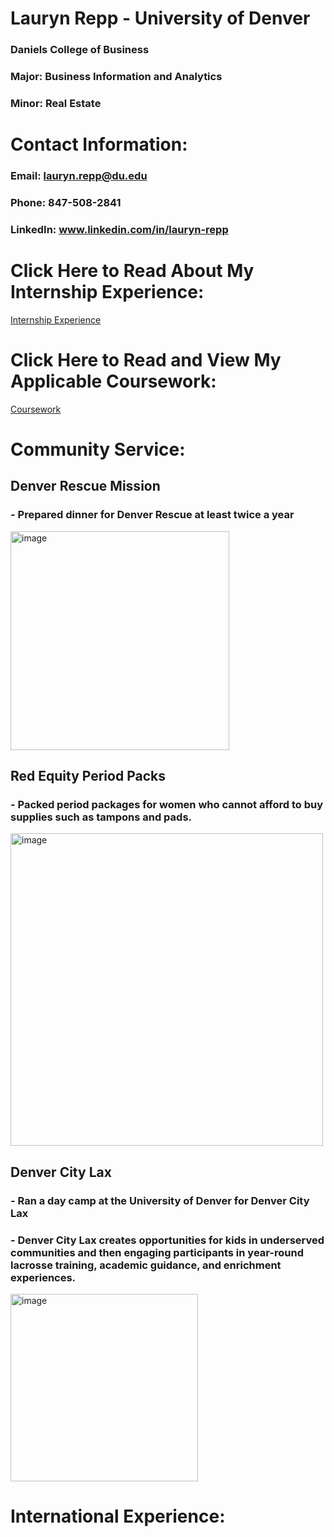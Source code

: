 # Lauryn Repp - University of Denver
### Daniels College of Business 
### Major: Business Information and Analytics 
### Minor: Real Estate

# Contact Information:  
### Email: lauryn.repp@du.edu
### Phone: 847-508-2841
### LinkedIn: www.linkedin.com/in/lauryn-repp

# Click Here to Read About My Internship Experience: 
[Internship Experience](Internship%20Experience.md)

# Click Here to Read and View My Applicable Coursework:
[Coursework](Coursework.md)

# Community Service: 
## Denver Rescue Mission 
### - Prepared dinner for Denver Rescue at least twice a year
<img width="350" alt="image" src="https://user-images.githubusercontent.com/76794426/228342287-9f81131c-e2c5-4dcc-ba69-7232fac34ee3.png">

## Red Equity Period Packs 
### - Packed period packages for women who cannot afford to buy supplies such as tampons and pads. 
<img width="500" alt="image" src="https://user-images.githubusercontent.com/76794426/228344416-5a9a659f-dee1-411d-9fa8-5fdee1e11dab.png">
                                                                                                                                        
## Denver City Lax
### - Ran a day camp at the University of Denver for Denver City Lax
### - Denver City Lax creates opportunities for kids in underserved communities and then engaging participants in year-round lacrosse training, academic guidance, and enrichment experiences. 
<img width="300" alt="image" src="https://user-images.githubusercontent.com/76794426/228998856-86c1e30a-43ba-44ab-a773-f509aa684b2e.png">
                                                                                                                                         
                                                                                                                                        
                                                                                                                                       
                                                                                                                                      
# International Experience:
